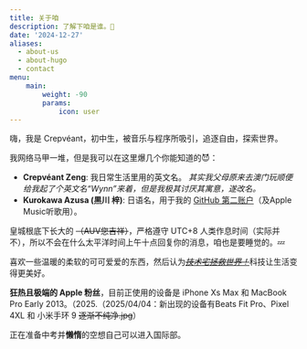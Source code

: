 ```yaml
---
title: 关于咱
description: 了解下咱是谁。🧐
date: '2024-12-27'
aliases:
  - about-us
  - about-hugo
  - contact
menu:
    main: 
        weight: -90
        params:
            icon: user
---
```


嗨，我是 Crepvéant，初中生，被音乐与程序所吸引，追逐自由，探索世界。

我网络马甲一堆，但是我可以在这里爆几个你能知道的😈：

- **Crepvéant Zeng**: 我日常生活里用的英文名。 
    *其实我父母原来去澳门玩顺便给我起了个英文名“Wynn”来着，但是我极其讨厌其寓意，遂改名。*
- **Kurokawa Azusa (黒川 梓)**: 日语名，用于我的 [GitHub 第二账户](https://github.com/kuroazusa)（及Apple Music听歌用）。

皇城根底下长大的 ~~（AUV您吉祥）~~，严格遵守 UTC+8 人类作息时间（实际并不），所以不会在什么太平洋时间上午十点回复你的消息，咱也是要睡觉的。💤

喜欢一些温暖的柔软的可可爱爱的东西，然后认为[<i>~~技术宅拯救世界！~~</i>](https://www.mihoyo.com/)科技让生活变得更美好。  

**狂热且极端的 Apple 粉丝**，目前正使用的设备是 iPhone Xs Max 和 MacBook Pro Early 2013。（2025.（2025/04/04：新出现的设备有Beats Fit Pro、Pixel 4XL 和 小米手环 9 ~~逐渐不纯净.jpg~~）

正在准备中考并**懒惰**的空想自己可以进入国际部。